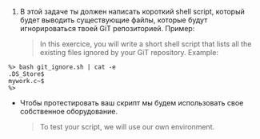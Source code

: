 1. В этой задаче ты должен написать короткий shell script, который будет выводить существующие файлы, которые будут игнорироваться твоей GiT репозиторией. Пример:
   > In this exercice, you will write a short shell script that lists all the existing files ignored by your GiT repository. Example:

```
%> bash git_ignore.sh | cat -e
.DS_Store$
mywork.c~$
%>
```

* Чтобы протестировать ваш скрипт мы будем использовать свое собственное оборудование.
  > To test your script, we will use our own environment.
